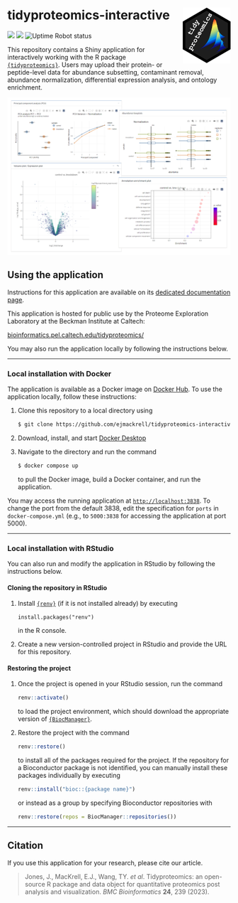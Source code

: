# tidyproteomics-interactive <img src="app/www/logo.png" style="margin-left: 15px; margin-bottom: 10px" align="right" height="125"/>

[![](https://img.shields.io/badge/Article-10.1186%2Fs12859.023.05360.7-8A2BE2)](https://doi.org/10.1186/s12859-023-05360-7) [![](https://img.shields.io/docker/v/ejmackrell/tidyproteomics-interactive?sort=semver&color=blueviolet&label=Docker%20release)](https://hub.docker.com/r/ejmackrell/tidyproteomics-interactive) ![Uptime Robot status](https://img.shields.io/uptimerobot/status/m795855570-61ccd4c012b9f3693f426173?label=Caltech%20server)

This repository contains a Shiny application for interactively working with the R package [`{tidyproteomics}`](https://github.com/jeffsocal/tidyproteomics). Users may upload their protein- or peptide-level data for abundance subsetting, contaminant removal, abundance normalization, differential expression analysis, and ontology enrichment.

<img src="app/www/preview-bg.png"/>

## Using the application

Instructions for this application are available on its [dedicated documentation page](https://ejmackrell.github.io/tidyproteomics-interactive/).

This application is hosted for public use by the Proteome Exploration Laboratory at the Beckman Institute at Caltech:

[bioinformatics.pel.caltech.edu/tidyproteomics/](http://bioinformatics.pel.caltech.edu/tidyproteomics/)

You may also run the application locally by following the instructions below.

------------------------------------------------------------------------

### Local installation with Docker

The application is available as a Docker image on [Docker Hub](https://hub.docker.com/r/ejmackrell/tidyproteomics-interactive). To use the application locally, follow these instructions:

1.  Clone this repository to a local directory using

    ``` bash
    $ git clone https://github.com/ejmackrell/tidyproteomics-interactive <dir>
    ```

2.  Download, install, and start [Docker Desktop](https://www.docker.com/)

3.  Navigate to the directory and run the command

    ``` bash
    $ docker compose up
    ```

    to pull the Docker image, build a Docker container, and run the application.

You may access the running application at [`http://localhost:3838`](http://localhost:3838). To change the port from the default 3838, edit the specification for `ports` in `docker-compose.yml` (e.g., to `5000:3838` for accessing the application at port 5000).

------------------------------------------------------------------------

### Local installation with RStudio

You can also run and modify the application in RStudio by following the instructions below.

#### Cloning the repository in RStudio

1.  Install [`{renv}`](https://github.com/rstudio/renv) (if it is not installed already) by executing

    ```         
    install.packages("renv")
    ```

    in the R console.

2.  Create a new version-controlled project in RStudio and provide the URL for this repository.

#### Restoring the project

1.  Once the project is opened in your RStudio session, run the command

    ``` r
    renv::activate()
    ```

    to load the project environment, which should download the appropriate version of [`{BiocManager}`](https://github.com/Bioconductor/BiocManager).

2.  Restore the project with the command

    ``` r
    renv::restore()
    ```

    to install all of the packages required for the project. If the repository for a Bioconductor package is not identified, you can manually install these packages individually by executing

    ``` r
    renv::install("bioc::{package name}")
    ```

    or instead as a group by specifying Bioconductor repositories with

    ``` r
    renv::restore(repos = BiocManager::repositories())
    ```

------------------------------------------------------------------------

## Citation

If you use this application for your research, please cite our article.

> Jones, J., MacKrell, E.J., Wang, TY. *et al*. Tidyproteomics: an open-source R package and data object for quantitative proteomics post analysis and visualization. *BMC Bioinformatics* **24**, 239 (2023).
